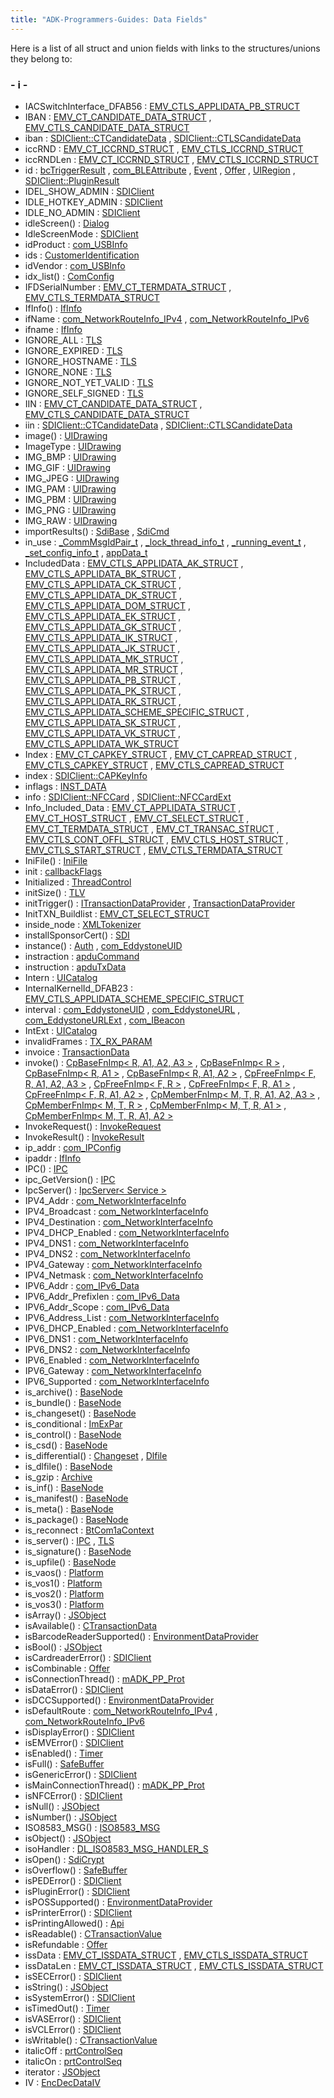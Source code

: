 ```yaml
---
title: "ADK-Programmers-Guides: Data Fields"
---
```


Here is a list of all struct and union fields with links to the structures/unions they belong to:

### - i -

- IACSwitchInterface_DFAB56 : <a href="group___d_e_f___c_o_n_f___a_p_p_l_i.md#a32fb661b0211fab5de9b9bdbeef56157">EMV_CTLS_APPLIDATA_PB_STRUCT</a>
- IBAN : <a href="group___a_d_k___t_r_x___e_x_e_c.md#accc1d005f1b412f6c819f94555dbc25a">EMV_CT_CANDIDATE_DATA_STRUCT</a> , <a href="group___f_u_n_c___f_l_o_w.md#accc1d005f1b412f6c819f94555dbc25a">EMV_CTLS_CANDIDATE_DATA_STRUCT</a>
- iban : <a href="group__sdiemvct.md#a2883dfc8259ae71cc40e89f754f2025c">SDIClient::CTCandidateData</a> , <a href="group__sdiemvctls.md#a2883dfc8259ae71cc40e89f754f2025c">SDIClient::CTLSCandidateData</a>
- iccRND : <a href="_e_m_v___c_t___interface_8h.md#a6311000a68f7083a9f9666ea44fe18cf">EMV_CT_ICCRND_STRUCT</a> , <a href="_e_m_v___c_t_l_s___interface_8h.md#a6311000a68f7083a9f9666ea44fe18cf">EMV_CTLS_ICCRND_STRUCT</a>
- iccRNDLen : <a href="_e_m_v___c_t___interface_8h.md#a875e66c1fa88da5243b925c232c7fc13">EMV_CT_ICCRND_STRUCT</a> , <a href="_e_m_v___c_t_l_s___interface_8h.md#a875e66c1fa88da5243b925c232c7fc13">EMV_CTLS_ICCRND_STRUCT</a>
- id : <a href="loadplugin_8h.md#a7441ef0865bcb3db9b8064dd7375c1ea">bcTriggerResult</a> , <a href="libcom_8h.md#afc3e389b26a8fb3c1e864175ddd630fd">com_BLEAttribute</a> , <a href="libevt_8h.md#a17d665b03c4f1b180b8b7f01528cdad5">Event</a> , <a href="classvficpl_1_1_offer.md#afd0d68c6d31ff249f3ae8662162663c3">Offer</a> , <a href="namespacevfigui.md#a7441ef0865bcb3db9b8064dd7375c1ea">UIRegion</a> , <a href="group__sdicrd.md#afc3e389b26a8fb3c1e864175ddd630fd">SDIClient::PluginResult</a>
- IDEL_SHOW_ADMIN : <a href="group__sdidisplay.md#ggacdffce6b62c4db2a50dd9cdae6caba78a27549d2e45dc641b812b29bf0c3ac692">SDIClient</a>
- IDLE_HOTKEY_ADMIN : <a href="group__sdidisplay.md#ggacdffce6b62c4db2a50dd9cdae6caba78a4f3405ef030cb85be40c62851dedd293">SDIClient</a>
- IDLE_NO_ADMIN : <a href="group__sdidisplay.md#ggacdffce6b62c4db2a50dd9cdae6caba78a43e3b94725d1c312edc4bb14576ab9ee">SDIClient</a>
- idleScreen() : <a href="classlibsdi_1_1_dialog.md#a83a548ca4c3d5b5a73b8ce20bd424d27">Dialog</a>
- IdleScreenMode : <a href="group__sdidisplay.md#gacdffce6b62c4db2a50dd9cdae6caba78">SDIClient</a>
- idProduct : <a href="libcom_8h.md#a48a7bec7c90a1e64db26c29c367f52c4">com_USBInfo</a>
- ids : <a href="namespacevficpl.md#a9fb4a015bfa38353d59ffe8671fe1624">CustomerIdentification</a>
- idVendor : <a href="libcom_8h.md#a4ab5363e4a5be7414329b68ce38c4382">com_USBInfo</a>
- idx_list() : <a href="class_com_config.md#a94a140f49c60763246a9400fc2b149f4">ComConfig</a>
- IFDSerialNumber : <a href="group___d_e_f___c_o_n_f___t_e_r_m.md#a67d893f7b2cd705d266455f171ff7657">EMV_CT_TERMDATA_STRUCT</a> , <a href="group___d_e_f___c_o_n_f___t_e_r_m.md#a67d893f7b2cd705d266455f171ff7657">EMV_CTLS_TERMDATA_STRUCT</a>
- IfInfo() : <a href="struct_if_info.md#a627f75c45b1109650a55033d49a065dc">IfInfo</a>
- ifName : <a href="libcom_8h.md#a4644a3837a0b7bca49190606f42a7900">com_NetworkRouteInfo_IPv4</a> , <a href="libcom_8h.md#a4644a3837a0b7bca49190606f42a7900">com_NetworkRouteInfo_IPv6</a>
- ifname : <a href="struct_if_info.md#a2347a16d4f8eb8cc72cbb0212c5104f0">IfInfo</a>
- IGNORE_ALL : <a href="classvfiipc_1_1_t_l_s.md#ab7d7d4b3b6730f30ac858fcc375cb9b6af7c955e60a4be532c62453d5819f5d4a">TLS</a>
- IGNORE_EXPIRED : <a href="classvfiipc_1_1_t_l_s.md#ab7d7d4b3b6730f30ac858fcc375cb9b6a2c93c548857c53e82fe961012c93e6bb">TLS</a>
- IGNORE_HOSTNAME : <a href="classvfiipc_1_1_t_l_s.md#ab7d7d4b3b6730f30ac858fcc375cb9b6a7bcd1645552e9dd803c96280b7b1b24b">TLS</a>
- IGNORE_NONE : <a href="classvfiipc_1_1_t_l_s.md#ab7d7d4b3b6730f30ac858fcc375cb9b6ad0f7243da8aa7c7d8ff1d3ec921a40b4">TLS</a>
- IGNORE_NOT_YET_VALID : <a href="classvfiipc_1_1_t_l_s.md#ab7d7d4b3b6730f30ac858fcc375cb9b6af36813f4d76dc80288696f7e57d181eb">TLS</a>
- IGNORE_SELF_SIGNED : <a href="classvfiipc_1_1_t_l_s.md#ab7d7d4b3b6730f30ac858fcc375cb9b6a97dbcc7e30dfa6fbcce9a076e7f3492b">TLS</a>
- IIN : <a href="group___a_d_k___t_r_x___e_x_e_c.md#a0c9b7f7b7001ce7a98a7a01e1276786b">EMV_CT_CANDIDATE_DATA_STRUCT</a> , <a href="group___f_u_n_c___f_l_o_w.md#a0c9b7f7b7001ce7a98a7a01e1276786b">EMV_CTLS_CANDIDATE_DATA_STRUCT</a>
- iin : <a href="group__sdiemvct.md#a620fbaa317f76d5e840321512f33eeb5">SDIClient::CTCandidateData</a> , <a href="group__sdiemvctls.md#a620fbaa317f76d5e840321512f33eeb5">SDIClient::CTLSCandidateData</a>
- image() : <a href="classvfigui_1_1_u_i_drawing.md#a09963d18152e78d8d9e62972d880b6f8">UIDrawing</a>
- ImageType : <a href="classvfigui_1_1_u_i_drawing.md#a3154c405c975616503bac23f51b78fc0">UIDrawing</a>
- IMG_BMP : <a href="classvfigui_1_1_u_i_drawing.md#a3154c405c975616503bac23f51b78fc0a0a634bdd89379d5120090a0e80ec45d3">UIDrawing</a>
- IMG_GIF : <a href="classvfigui_1_1_u_i_drawing.md#a3154c405c975616503bac23f51b78fc0a0dfef49bed4214dafcf6a63785477f02">UIDrawing</a>
- IMG_JPEG : <a href="classvfigui_1_1_u_i_drawing.md#a3154c405c975616503bac23f51b78fc0a48f8c0b524a8d46378191dee2a51b5f1">UIDrawing</a>
- IMG_PAM : <a href="classvfigui_1_1_u_i_drawing.md#a3154c405c975616503bac23f51b78fc0ad42f35fa0c6e9f96391673f7cf0eb0e7">UIDrawing</a>
- IMG_PBM : <a href="classvfigui_1_1_u_i_drawing.md#a3154c405c975616503bac23f51b78fc0ad89815ea0efcdc3279590d18112f6b57">UIDrawing</a>
- IMG_PNG : <a href="classvfigui_1_1_u_i_drawing.md#a3154c405c975616503bac23f51b78fc0a426fd3f746146b291a82f1b6ab982ea3">UIDrawing</a>
- IMG_RAW : <a href="classvfigui_1_1_u_i_drawing.md#a3154c405c975616503bac23f51b78fc0a3343d245637efd4be5608dc8e79fd2ef">UIDrawing</a>
- importResults() : <a href="classlibsdi_1_1_sdi_base.md#a7ffb7b7b3ae189a49b5eb16b605bb574">SdiBase</a> , <a href="classlibsdi_1_1_sdi_cmd.md#a9490be5475acb6b165642dd2c3d1caf2">SdiCmd</a>
- in_use : <a href="_v_h_q_utils__shared_8c.md#a7768b84c51671204cc736430f48246a0">_CommMsgIdPair_t</a> , <a href="_v_h_q_manager_8c.md#a7768b84c51671204cc736430f48246a0">_lock_thread_info_t</a> , <a href="_event_scheduler_8c.md#a7768b84c51671204cc736430f48246a0">_running_event_t</a> , <a href="_v_h_q_manager_8c.md#a7768b84c51671204cc736430f48246a0">_set_config_info_t</a> , <a href="_v_h_q_utils___app_interface_8c.md#a7768b84c51671204cc736430f48246a0">appData_t</a>
- IncludedData : <a href="group___d_e_f___c_o_n_f___a_p_p_l_i.md#a8197abdca76270355aa725ad5dd52326">EMV_CTLS_APPLIDATA_AK_STRUCT</a> , <a href="group___d_e_f___c_o_n_f___a_p_p_l_i.md#a8197abdca76270355aa725ad5dd52326">EMV_CTLS_APPLIDATA_BK_STRUCT</a> , <a href="group___d_e_f___c_o_n_f___a_p_p_l_i.md#a8197abdca76270355aa725ad5dd52326">EMV_CTLS_APPLIDATA_CK_STRUCT</a> , <a href="group___d_e_f___c_o_n_f___a_p_p_l_i.md#a8197abdca76270355aa725ad5dd52326">EMV_CTLS_APPLIDATA_DK_STRUCT</a> , <a href="group___d_e_f___c_o_n_f___a_p_p_l_i.md#a8197abdca76270355aa725ad5dd52326">EMV_CTLS_APPLIDATA_DOM_STRUCT</a> , <a href="group___d_e_f___c_o_n_f___a_p_p_l_i.md#a8197abdca76270355aa725ad5dd52326">EMV_CTLS_APPLIDATA_EK_STRUCT</a> , <a href="group___d_e_f___c_o_n_f___a_p_p_l_i.md#a8197abdca76270355aa725ad5dd52326">EMV_CTLS_APPLIDATA_GK_STRUCT</a> , <a href="group___d_e_f___c_o_n_f___a_p_p_l_i.md#a8197abdca76270355aa725ad5dd52326">EMV_CTLS_APPLIDATA_IK_STRUCT</a> , <a href="group___d_e_f___c_o_n_f___a_p_p_l_i.md#a8197abdca76270355aa725ad5dd52326">EMV_CTLS_APPLIDATA_JK_STRUCT</a> , <a href="group___d_e_f___c_o_n_f___a_p_p_l_i.md#a8197abdca76270355aa725ad5dd52326">EMV_CTLS_APPLIDATA_MK_STRUCT</a> , <a href="group___d_e_f___c_o_n_f___a_p_p_l_i.md#a8197abdca76270355aa725ad5dd52326">EMV_CTLS_APPLIDATA_MR_STRUCT</a> , <a href="group___d_e_f___c_o_n_f___a_p_p_l_i.md#a8197abdca76270355aa725ad5dd52326">EMV_CTLS_APPLIDATA_PB_STRUCT</a> , <a href="group___d_e_f___c_o_n_f___a_p_p_l_i.md#a8197abdca76270355aa725ad5dd52326">EMV_CTLS_APPLIDATA_PK_STRUCT</a> , <a href="group___d_e_f___c_o_n_f___a_p_p_l_i.md#a8197abdca76270355aa725ad5dd52326">EMV_CTLS_APPLIDATA_RK_STRUCT</a> , <a href="group___d_e_f___c_o_n_f___a_p_p_l_i.md#a8197abdca76270355aa725ad5dd52326">EMV_CTLS_APPLIDATA_SCHEME_SPECIFIC_STRUCT</a> , <a href="group___d_e_f___c_o_n_f___a_p_p_l_i.md#a8197abdca76270355aa725ad5dd52326">EMV_CTLS_APPLIDATA_SK_STRUCT</a> , <a href="group___d_e_f___c_o_n_f___a_p_p_l_i.md#a8197abdca76270355aa725ad5dd52326">EMV_CTLS_APPLIDATA_VK_STRUCT</a> , <a href="group___d_e_f___c_o_n_f___a_p_p_l_i.md#a8197abdca76270355aa725ad5dd52326">EMV_CTLS_APPLIDATA_WK_STRUCT</a>
- Index : <a href="group___d_e_f___c_a_r_d___c_o_n_f.md#ac24ea04d0a0218723498d1632c6875a9">EMV_CT_CAPKEY_STRUCT</a> , <a href="group___d_e_f___c_a_r_d___c_o_n_f.md#ac24ea04d0a0218723498d1632c6875a9">EMV_CT_CAPREAD_STRUCT</a> , <a href="group___d_e_f___c_a_r_d___c_o_n_f.md#ac24ea04d0a0218723498d1632c6875a9">EMV_CTLS_CAPKEY_STRUCT</a> , <a href="group___d_e_f___c_a_r_d___c_o_n_f.md#ac24ea04d0a0218723498d1632c6875a9">EMV_CTLS_CAPREAD_STRUCT</a>
- index : <a href="classvfisdi_1_1_s_d_i_client.md#a5abc5420a7f15af7410173395b610ea8">SDIClient::CAPKeyInfo</a>
- inflags : <a href="libsecins_8h.md#ae34bb1d3ea4a7bdc7831a9ff5c772a63">INST_DATA</a>
- info : <a href="group__sdinfc.md#a749cdd69cee08a83b65a03034204f503">SDIClient::NFCCard</a> , <a href="group__sdinfc.md#a749cdd69cee08a83b65a03034204f503">SDIClient::NFCCardExt</a>
- Info_Included_Data : <a href="group___d_e_f___c_o_n_f___a_p_p_l_i.md#ae71321d54e0269c970e1551e1524d8dc">EMV_CT_APPLIDATA_STRUCT</a> , <a href="group___a_d_k___t_r_x___e_x_e_c.md#ae71321d54e0269c970e1551e1524d8dc">EMV_CT_HOST_STRUCT</a> , <a href="group___a_d_k___t_r_x___e_x_e_c.md#ae71321d54e0269c970e1551e1524d8dc">EMV_CT_SELECT_STRUCT</a> , <a href="group___d_e_f___c_o_n_f___t_e_r_m.md#ae71321d54e0269c970e1551e1524d8dc">EMV_CT_TERMDATA_STRUCT</a> , <a href="group___a_d_k___t_r_x___e_x_e_c.md#ae71321d54e0269c970e1551e1524d8dc">EMV_CT_TRANSAC_STRUCT</a> , <a href="group___d_e_f___f_l_o_w___i_n_p_u_t.md#ae71321d54e0269c970e1551e1524d8dc">EMV_CTLS_CONT_OFFL_STRUCT</a> , <a href="group___d_e_f___f_l_o_w___i_n_p_u_t.md#ae71321d54e0269c970e1551e1524d8dc">EMV_CTLS_HOST_STRUCT</a> , <a href="group___d_e_f___f_l_o_w___i_n_p_u_t.md#ae71321d54e0269c970e1551e1524d8dc">EMV_CTLS_START_STRUCT</a> , <a href="group___d_e_f___c_o_n_f___t_e_r_m.md#ae71321d54e0269c970e1551e1524d8dc">EMV_CTLS_TERMDATA_STRUCT</a>
- IniFile() : <a href="classvfisysinfo_1_1_ini_file.md#a0dc66141b6814337c25dc993adf1b340">IniFile</a>
- init : <a href="titusstubs_8cpp.md#afcd71b825a51750f23a6dcd6f90df32a">callbackFlags</a>
- Initialized : <a href="class_thread_control.md#ab3804a8a4369184ad46dadf8e54957b6aae32940b344dab2f4e31be660ce1ab02">ThreadControl</a>
- initSize() : <a href="classvfisdi_1_1_t_l_v.md#a596d0da8a3f24918e1da061ab58e1ab3">TLV</a>
- initTrigger() : <a href="classvficpl_1_1_i_transaction_data_provider.md#a4804404b7a2e0628a5330ade572be106">ITransactionDataProvider</a> , <a href="classvficpl_1_1_transaction_data_provider.md#aa2d78ce2a636e98467c816650357cf28">TransactionDataProvider</a>
- InitTXN_Buildlist : <a href="group___a_d_k___t_r_x___e_x_e_c.md#a50ed6530cd7bb4e149f0068a07c65dc5">EMV_CT_SELECT_STRUCT</a>
- inside_node : <a href="struct_x_m_l_tokenizer.md#ad1b6b31b707d910f98cb5ee0cd494d5f">XMLTokenizer</a>
- installSponsorCert() : <a href="classlibsdi_1_1_s_d_i.md#aa4ea51ced9b2affc12687ab2f03959bb">SDI</a>
- instance() : <a href="class_auth.md#a34a7f34048a76d137e09e234c99a76d5">Auth</a> , <a href="libcom_8h.md#a2b2664c9a41298dbaf3a6ac990fa2150">com_EddystoneUID</a>
- instraction : <a href="titusstubs_8cpp.md#a77d0325ebb19ee42c7ba24a40449d386">apduCommand</a>
- instruction : <a href="titusstubs_8cpp.md#a3019c59f39deaa38ca3eb90361128213">apduTxData</a>
- Intern : <a href="class_u_i_catalog.md#a315655b1bb5848c063491adffde62b15a080ea5eddade4e450a13597d3abfc7cb">UICatalog</a>
- InternalKernelId_DFAB23 : <a href="group___d_e_f___c_o_n_f___a_p_p_l_i.md#a750e97ca2975e2f5309417e707f3aab3">EMV_CTLS_APPLIDATA_SCHEME_SPECIFIC_STRUCT</a>
- interval : <a href="libcom_8h.md#a23545cd41cdc93998f5b3caeb3e29936">com_EddystoneUID</a> , <a href="libcom_8h.md#ae0c690118932b32ef40a74bb6a259acd">com_EddystoneURL</a> , <a href="libcom_8h.md#ae0c690118932b32ef40a74bb6a259acd">com_EddystoneURLExt</a> , <a href="libcom_8h.md#ae0c690118932b32ef40a74bb6a259acd">com_IBeacon</a>
- IntExt : <a href="class_u_i_catalog.md#a315655b1bb5848c063491adffde62b15aa66af95f11d4ab9cb729a44a46bcbb29">UICatalog</a>
- invalidFrames : <a href="titusstubs_8cpp.md#adbd46f3da9fec7bf50343fca8879e5a7">TX_RX_PARAM</a>
- invoice : <a href="namespacevficpl.md#ad19513ebf5181e1f8f0774b876eb42ee">TransactionData</a>
- invoke() : <a href="structvficpl_1_1_cp_base_fn_imp.md#a0b57f4ddc15b08754d1cd2058f6defd1">CpBaseFnImp< R, A1, A2, A3 ></a> , <a href="structvficpl_1_1_cp_base_fn_imp_3_01_r_01_4.md#aa0aaf386ce1cf3e1f959e14c31743c8a">CpBaseFnImp< R ></a> , <a href="structvficpl_1_1_cp_base_fn_imp_3_01_r_00_01_a1_01_4.md#af13ada5f7e9cbee1d319e91c22ecbd16">CpBaseFnImp< R, A1 ></a> , <a href="structvficpl_1_1_cp_base_fn_imp_3_01_r_00_01_a1_00_01_a2_01_4.md#a58ff4184bf8340a898359eac8706a2b5">CpBaseFnImp< R, A1, A2 ></a> , <a href="structvficpl_1_1_cp_free_fn_imp.md#ae8c596f6d6e44308f093f3edcc338eca">CpFreeFnImp< F, R, A1, A2, A3 ></a> , <a href="structvficpl_1_1_cp_free_fn_imp_3_01_f_00_01_r_01_4.md#adb93e0de18b505a098545ea8b11ee80f">CpFreeFnImp< F, R ></a> , <a href="structvficpl_1_1_cp_free_fn_imp_3_01_f_00_01_r_00_01_a1_01_4.md#a3a2b24a848c324a4e6489481009348d0">CpFreeFnImp< F, R, A1 ></a> , <a href="structvficpl_1_1_cp_free_fn_imp_3_01_f_00_01_r_00_01_a1_00_01_a2_01_4.md#a7ae568bafc8bd17d5829e1e3752d0772">CpFreeFnImp< F, R, A1, A2 ></a> , <a href="structvficpl_1_1_cp_member_fn_imp.md#ae8c596f6d6e44308f093f3edcc338eca">CpMemberFnImp< M, T, R, A1, A2, A3 ></a> , <a href="structvficpl_1_1_cp_member_fn_imp_3_01_m_00_01_t_00_01_r_01_4.md#adb93e0de18b505a098545ea8b11ee80f">CpMemberFnImp< M, T, R ></a> , <a href="structvficpl_1_1_cp_member_fn_imp_3_01_m_00_01_t_00_01_r_00_01_a1_01_4.md#a3a2b24a848c324a4e6489481009348d0">CpMemberFnImp< M, T, R, A1 ></a> , <a href="structvficpl_1_1_cp_member_fn_imp_3_01_m_00_01_t_00_01_r_00_01_a1_00_01_a2_01_4.md#a7ae568bafc8bd17d5829e1e3752d0772">CpMemberFnImp< M, T, R, A1, A2 ></a>
- InvokeRequest() : <a href="structvficpl_1_1_invoke_request.md#aa4ef77951d87f5230a6927769c56c59d">InvokeRequest</a>
- InvokeResult() : <a href="structvficpl_1_1_invoke_result.md#a041cd984b7a8359b0f5728e5ad19091e">InvokeResult</a>
- ip_addr : <a href="libcom_8h.md#abda4da20765d82a79859538dfa0be454">com_IPConfig</a>
- ipaddr : <a href="struct_if_info.md#a675ed3d769fdd7cdf4ab533603dbf885">IfInfo</a>
- IPC() : <a href="classvfiipc_1_1_i_p_c.md#a8ad54b08db43652b4d971a7ae17e1634">IPC</a>
- ipc_GetVersion() : <a href="classvfiipc_1_1_i_p_c.md#adbb74a0c7649adcd2699a37099e67407">IPC</a>
- IpcServer() : <a href="class_ipc_server.md#a7477d0bb89e2b8aaa285f8e6525c2051">IpcServer< Service ></a>
- IPV4_Addr : <a href="libcom_8h.md#a5812b3ceaf6aa474bccf1845f3c604b0">com_NetworkInterfaceInfo</a>
- IPV4_Broadcast : <a href="libcom_8h.md#ab7382762229be4575218e41454e6c7c5">com_NetworkInterfaceInfo</a>
- IPV4_Destination : <a href="libcom_8h.md#a4f5b7422b274b52c5946963ea7c789fa">com_NetworkInterfaceInfo</a>
- IPV4_DHCP_Enabled : <a href="libcom_8h.md#a0a8cb7d67f69b7514e51ee65ad8c2faf">com_NetworkInterfaceInfo</a>
- IPV4_DNS1 : <a href="libcom_8h.md#a8aafe6cd47af9b465fdcee79f8cf5257">com_NetworkInterfaceInfo</a>
- IPV4_DNS2 : <a href="libcom_8h.md#ab92d9fa3397862c584a94d588e67dc92">com_NetworkInterfaceInfo</a>
- IPV4_Gateway : <a href="libcom_8h.md#a073773bac534ee574f7c3a7580ed162b">com_NetworkInterfaceInfo</a>
- IPV4_Netmask : <a href="libcom_8h.md#accd81dfb7ff0fe1bdf0e1265be6ee4bd">com_NetworkInterfaceInfo</a>
- IPV6_Addr : <a href="libcom_8h.md#acf7b51faba3c0f68c41aced22e8feac8">com_IPv6_Data</a>
- IPV6_Addr_Prefixlen : <a href="libcom_8h.md#a23c4e2ad22ebe7b8a5595e94ff49f969">com_IPv6_Data</a>
- IPV6_Addr_Scope : <a href="libcom_8h.md#a37a7e61bbc81abb7772ba8498871c6bb">com_IPv6_Data</a>
- IPV6_Address_List : <a href="libcom_8h.md#a5f0094ca0ed2ec56ee038478984cc729">com_NetworkInterfaceInfo</a>
- IPV6_DHCP_Enabled : <a href="libcom_8h.md#a691163ffe05f666dbb61ea9ce810cdf0">com_NetworkInterfaceInfo</a>
- IPV6_DNS1 : <a href="libcom_8h.md#aae4a7ca85cf8d521b9e7eadcbd3c53c1">com_NetworkInterfaceInfo</a>
- IPV6_DNS2 : <a href="libcom_8h.md#a01ba5c54ee37743016e33d4b8b6189e4">com_NetworkInterfaceInfo</a>
- IPV6_Enabled : <a href="libcom_8h.md#a221d4da9cbfccf59bedb74e4fb8bd8a9">com_NetworkInterfaceInfo</a>
- IPV6_Gateway : <a href="libcom_8h.md#a22e8fd1a6cfa4bf6a41a8eb38748ce14">com_NetworkInterfaceInfo</a>
- IPV6_Supported : <a href="libcom_8h.md#a0520a40e12b3f4231eebc6bb08848cb9">com_NetworkInterfaceInfo</a>
- is_archive() : <a href="classpackmanlib_1_1basenode_1_1_base_node.md#afb49d022eb8d0e551f9c5d57872086eb">BaseNode</a>
- is_bundle() : <a href="classpackmanlib_1_1basenode_1_1_base_node.md#a6c8f1769f4874c20b3dc5e7f22169c23">BaseNode</a>
- is_changeset() : <a href="classpackmanlib_1_1basenode_1_1_base_node.md#a42def0c1678d16515df9b441fde73ba7">BaseNode</a>
- is_conditional : <a href="group__inf__util__public.md#af8bdfc19de31376094b0947fcf4ae504">ImExPar</a>
- is_control() : <a href="classpackmanlib_1_1basenode_1_1_base_node.md#ad01c8a8ff3a9536ea1adbab2ddaf15f4">BaseNode</a>
- is_csd() : <a href="classpackmanlib_1_1basenode_1_1_base_node.md#a40036e92a96400bbf76bacb62fc97ced">BaseNode</a>
- is_differential() : <a href="classpackmanlib_1_1node_1_1_changeset.md#a6c5853cf5dd2015af4bf1a3941f90a9a">Changeset</a> , <a href="classpackmanlib_1_1node_1_1_dlfile.md#a6c5853cf5dd2015af4bf1a3941f90a9a">Dlfile</a>
- is_dlfile() : <a href="classpackmanlib_1_1basenode_1_1_base_node.md#a6327b157864352a36826a505ee8870ad">BaseNode</a>
- is_gzip : <a href="classpackmanlib_1_1node_1_1_archive.md#a349cae7dff2780ce4842fb34efeee737">Archive</a>
- is_inf() : <a href="classpackmanlib_1_1basenode_1_1_base_node.md#a0aa49779f6dac40e366fb98ec8ff311c">BaseNode</a>
- is_manifest() : <a href="classpackmanlib_1_1basenode_1_1_base_node.md#a03b8f2bf011d738d9c66f0d4488a03db">BaseNode</a>
- is_meta() : <a href="classpackmanlib_1_1basenode_1_1_base_node.md#a2d50a1b2388573865420bb7a54cf797b">BaseNode</a>
- is_package() : <a href="classpackmanlib_1_1basenode_1_1_base_node.md#a9cf4df8f61cbc1db2e463deb9956adda">BaseNode</a>
- is_reconnect : <a href="struct_bt_com1a_context.md#a70c6a45c8677969ff902ef9600cb184c">BtCom1aContext</a>
- is_server() : <a href="classvfiipc_1_1_i_p_c.md#acdfdf57c1c76dcccb680e6dabdfdf59e">IPC</a> , <a href="classvfiipc_1_1_t_l_s.md#acdfdf57c1c76dcccb680e6dabdfdf59e">TLS</a>
- is_signature() : <a href="classpackmanlib_1_1basenode_1_1_base_node.md#a59551a137c22107950f7fe2b4a20e247">BaseNode</a>
- is_upfile() : <a href="classpackmanlib_1_1basenode_1_1_base_node.md#acf1c247a2b5b619a761649da45f9d974">BaseNode</a>
- is_vaos() : <a href="classpackmanlib_1_1platform_1_1_platform.md#a9782f56d82c2111338c5e3d41afdbcc2">Platform</a>
- is_vos1() : <a href="classpackmanlib_1_1platform_1_1_platform.md#a616bcb5e43af476248151268b4d3ae5b">Platform</a>
- is_vos2() : <a href="classpackmanlib_1_1platform_1_1_platform.md#a6bc3f593e67e76a67cdcd39fe2481532">Platform</a>
- is_vos3() : <a href="classpackmanlib_1_1platform_1_1_platform.md#a1c1ced2d6dd7b99bdc60a670bab75c33">Platform</a>
- isArray() : <a href="classvfiipc_1_1_j_s_object.md#aefe7cc24045c3560d7550ba662375ce4">JSObject</a>
- isAvailable() : <a href="classcom__adksec__cmd_1_1_c_transaction_data.md#af46b3cdc245b72805647d3f73b93fdb5">CTransactionData</a>
- isBarcodeReaderSupported() : <a href="classvficpl_1_1_environment_data_provider.md#a6a85721c09b0cc473f4e448ae095809a">EnvironmentDataProvider</a>
- isBool() : <a href="classvfiipc_1_1_j_s_object.md#a0da75049a5cbd55b8b4993a21faa3e92">JSObject</a>
- isCardreaderError() : <a href="classvfisdi_1_1_s_d_i_client.md#a3c57f5639fe8862fd11f5d450ac97f44">SDIClient</a>
- isCombinable : <a href="classvficpl_1_1_offer.md#a3415ce6ebd812fa283fdd354ef9b022b">Offer</a>
- isConnectionThread() : <a href="classm_a_d_k___p_p___prot.md#aa2bd5319e2acc8c8de0b9f1c1395e77c">mADK_PP_Prot</a>
- isDataError() : <a href="classvfisdi_1_1_s_d_i_client.md#ad536701f05e606af51d8410059c7810e">SDIClient</a>
- isDCCSupported() : <a href="classvficpl_1_1_environment_data_provider.md#a5f824575cb5ae1851d175037ff057ec2">EnvironmentDataProvider</a>
- isDefaultRoute : <a href="libcom_8h.md#abc6f285a899c507b77a94c8ce3b269af">com_NetworkRouteInfo_IPv4</a> , <a href="libcom_8h.md#abc6f285a899c507b77a94c8ce3b269af">com_NetworkRouteInfo_IPv6</a>
- isDisplayError() : <a href="classvfisdi_1_1_s_d_i_client.md#a191f55dfa11519913e916ce3ab6c0af8">SDIClient</a>
- isEMVError() : <a href="classvfisdi_1_1_s_d_i_client.md#a7c26aa19b6e04325b0c979b7df652efc">SDIClient</a>
- isEnabled() : <a href="classsdi_1_1_timer.md#a56722b6f1c22da04885bc9853148bb71">Timer</a>
- isFull() : <a href="classcom__verifone___t_l_v_lite_1_1_safe_buffer.md#ad753310e7ebeac80873cea6766ad1e60">SafeBuffer</a>
- isGenericError() : <a href="classvfisdi_1_1_s_d_i_client.md#a51fd20d60adc360929804ef833ef7fb3">SDIClient</a>
- isMainConnectionThread() : <a href="classm_a_d_k___p_p___prot.md#ab109345afd11af36903830d8d5e06f75">mADK_PP_Prot</a>
- isNFCError() : <a href="classvfisdi_1_1_s_d_i_client.md#ab4b3562da020e1880ea2b2d3055bddf0">SDIClient</a>
- isNull() : <a href="classvfiipc_1_1_j_s_object.md#abada6dfb33f4cbafe1e443a5cf8dc8d0">JSObject</a>
- isNumber() : <a href="classvfiipc_1_1_j_s_object.md#a1680baf2428512b1a45060f52f3ade28">JSObject</a>
- ISO8583_MSG() : <a href="class_i_s_o8583___m_s_g.md#ab6770578ee33a483298f19fdf22e8bf4">ISO8583_MSG</a>
- isObject() : <a href="classvfiipc_1_1_j_s_object.md#a13b605b2c9876ab317e21637b8646def">JSObject</a>
- isoHandler : <a href="dl__iso8583__common_8h.md#a1b28c08ef1f2f457b953a6b6503b715b">DL_ISO8583_MSG_HANDLER_S</a>
- isOpen() : <a href="classlibsdi_1_1_sdi_crypt.md#a002ed331862370f434b7befe331b5a0b">SdiCrypt</a>
- isOverflow() : <a href="classcom__verifone___t_l_v_lite_1_1_safe_buffer.md#a08e7d9ecf7b3350a5dd3b698bef94bb8">SafeBuffer</a>
- isPEDError() : <a href="classvfisdi_1_1_s_d_i_client.md#a5ad36cedaba92d0b6d7ca1a950214b2d">SDIClient</a>
- isPluginError() : <a href="classvfisdi_1_1_s_d_i_client.md#ad4b7eaad40b319fc75034c34a3a7947b">SDIClient</a>
- isPOSSupported() : <a href="classvficpl_1_1_environment_data_provider.md#a7ab43f24f9198fdf7c52631dcd0d5dd7">EnvironmentDataProvider</a>
- isPrinterError() : <a href="classvfisdi_1_1_s_d_i_client.md#aaf8dd772eea76e93b4fd5e99367d2309">SDIClient</a>
- isPrintingAllowed() : <a href="classvficpl_1_1_api.md#a2fd68f6d834f0281f47cac60330b7cc5">Api</a>
- isReadable() : <a href="classcom__adksec__cmd_1_1_c_transaction_value.md#ad8d5f051609fd46406407e5fc33eb3ce">CTransactionValue</a>
- isRefundable : <a href="classvficpl_1_1_offer.md#a92e5fafebe1a48d5e2178455f5da580c">Offer</a>
- issData : <a href="_e_m_v___c_t___interface_8h.md#a2833ad71cafb5892fcf29b72bb54de95">EMV_CT_ISSDATA_STRUCT</a> , <a href="_e_m_v___c_t_l_s___interface_8h.md#a2833ad71cafb5892fcf29b72bb54de95">EMV_CTLS_ISSDATA_STRUCT</a>
- issDataLen : <a href="_e_m_v___c_t___interface_8h.md#a0be829b0439ea2f4edd612104129289d">EMV_CT_ISSDATA_STRUCT</a> , <a href="_e_m_v___c_t_l_s___interface_8h.md#a0be829b0439ea2f4edd612104129289d">EMV_CTLS_ISSDATA_STRUCT</a>
- isSECError() : <a href="classvfisdi_1_1_s_d_i_client.md#aaf9bb8030f1c74783b4e2ddc3a1d2534">SDIClient</a>
- isString() : <a href="classvfiipc_1_1_j_s_object.md#abc9dc0708ec1aae2309621664fa8e5a4">JSObject</a>
- isSystemError() : <a href="classvfisdi_1_1_s_d_i_client.md#a9f43219565da632162ba70eb1f842e5f">SDIClient</a>
- isTimedOut() : <a href="classsdi_1_1_timer.md#a65d221db327e04216437a41d77dfc7b6">Timer</a>
- isVASError() : <a href="classvfisdi_1_1_s_d_i_client.md#a239e5d8dd5d0a8c530d917ef8952c8b7">SDIClient</a>
- isVCLError() : <a href="classvfisdi_1_1_s_d_i_client.md#a65d49e7abd2bb202cb65cd1fc4fa3c1a">SDIClient</a>
- isWritable() : <a href="classcom__adksec__cmd_1_1_c_transaction_value.md#aa30eff3be11ca2eac85d109748d71032">CTransactionValue</a>
- italicOff : <a href="namespacevfiprt.md#a4785af5754638dff91cd2ecf9bf0c80f">prtControlSeq</a>
- italicOn : <a href="namespacevfiprt.md#af903e8f1fffdb65d0f207c19e80af60e">prtControlSeq</a>
- iterator : <a href="classvfiipc_1_1_j_s_object.md#a2461a07959327022e9902d864108d52a">JSObject</a>
- IV : <a href="namespacecom__verifone__seccmd.md#a011c3f3492e4c7481233f56e2691fa66">EncDecDataIV</a>
